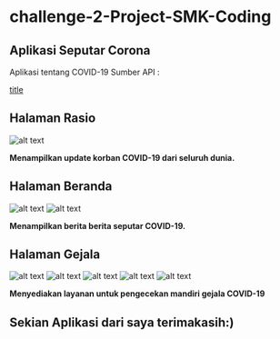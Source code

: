 # challenge-2-Project-SMK-Coding
## Aplikasi Seputar Corona

Aplikasi tentang COVID-19
Sumber API : 

[title](https://covid19.mathdro.id/)

## Halaman Rasio

![alt text](wa5.jpeg)

**Menampilkan update korban COVID-19 dari seluruh dunia.**

## Halaman Beranda
![alt text](wa9.jpeg)
![alt text](wa8.jpeg)

**Menampilkan berita berita seputar COVID-19.**

## Halaman Gejala
![alt text](wa3.jpeg)
![alt text](wa1.jpeg)
![alt text](wa2.jpeg)
![alt text](wa7.jpeg)
![alt text](wa10.jpeg)

**Menyediakan layanan untuk pengecekan mandiri gejala COVID-19**

## Sekian Aplikasi dari saya terimakasih:)
